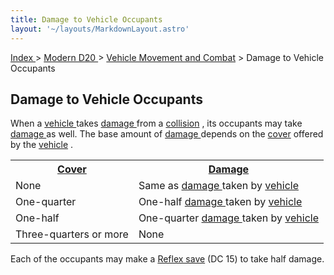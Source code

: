 ```yaml
---
title: Damage to Vehicle Occupants
layout: '~/layouts/MarkdownLayout.astro'
---
```


[ Index ](/) > [ Modern D20 ](/modern.d20.srd) > [ Vehicle Movement and Combat](/modern.d20.srd/vehicle.movement.and.combat) > Damage to Vehicle Occupants

##  Damage to Vehicle Occupants

When a [ vehicle ](/modern.d20.srd/equipment/equipment.vehicles) takes [damage ](/modern.d20.srd/vehicle.movement.and.combat/resolving.collisions)
from a [ collision](/modern.d20.srd/vehicle.movement.and.combat/collisions.ramming) , its
occupants may take [ damage ](/modern.d20.srd/combat/damage) as well. The base
amount of [ damage ](/modern.d20.srd/combat/damage) depends on the [ cover](/modern.d20.srd/combat/cover) offered by the [ vehicle](/modern.d20.srd/equipment/equipment.vehicles) .


<table> <tr> <th> <a href="/modern.d20.srd/combat/cover"> Cover </a> </th> <th> <a href="/modern.d20.srd/combat/damage"> Damage </a> </th> </tr> <tr> <td> None </td> <td> Same as <a href="/modern.d20.srd/combat/damage"> damage </a> taken by <a href="/modern.d20.srd/equipment/equipment.vehicles"> vehicle </a> </td> </tr> <tr class="shaded"> <td> One-quarter </td> <td> One-half <a href="/modern.d20.srd/combat/damage"> damage </a> taken by <a href="/modern.d20.srd/equipment/equipment.vehicles"> vehicle </a> </td> </tr> <tr> <td> One-half </td> <td> One-quarter <a href="/modern.d20.srd/combat/damage"> damage </a> taken by <a href="/modern.d20.srd/equipment/equipment.vehicles"> vehicle </a> </td> </tr> <tr class="shaded"> <td> Three-quarters or more </td> <td> None </td> </tr> </table>


Each of the occupants may make a [ Reflex save](/modern.d20.srd/basics/saving.throws) (DC 15) to take half damage.

